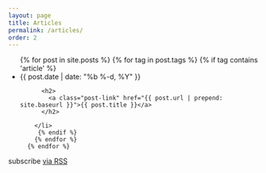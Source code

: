 ```yaml
---
layout: page
title: Articles
permalink: /articles/
order: 2
---
```


<div class="home">

  <ul class="post-list">
      {% for post in site.posts %}
        {% for tag in post.tags %}
          {% if tag contains 'article' %}
        <li>
          <span class="post-meta">{{ post.date | date: "%b %-d, %Y" }}</span>

          <h2>
            <a class="post-link" href="{{ post.url | prepend: site.baseurl }}">{{ post.title }}</a>
          </h2>

        </li>
         {% endif %}
        {% endfor %}
      {% endfor %}
  </ul>

  <p class="rss-subscribe">subscribe <a href="{{ "/feed.xml" | prepend: site.baseurl }}">via RSS</a></p>
  
</div>
